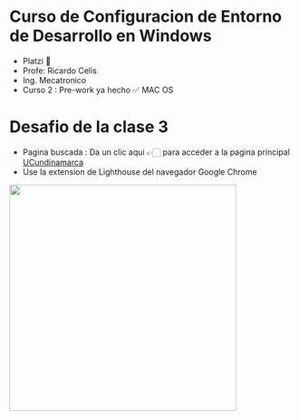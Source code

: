# Curso de Configuracion de Entorno de Desarrollo en Windows
* Platzi 💚
* Profe: Ricardo Celis
* Ing. Mecatronico
* Curso 2 : Pre-work ya hecho ✅ MAC OS


# Desafio de la clase 3
* Pagina buscada : Da un clic aqui 👉🏻 para acceder a la pagina principal [UCundinamarca](https://www.ucundinamarca.edu.co/)
* Use la extension de Lighthouse del navegador Google Chrome 
<img align="center" width="400" src="https://user-images.githubusercontent.com/96964513/266752932-cdab3086-42df-44ba-8d80-1bee595e396b.png" />

